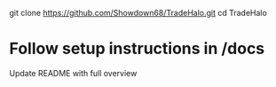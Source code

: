 git clone https://github.com/Showdown68/TradeHalo.git
cd TradeHalo
# Follow setup instructions in /docs
Update README with full overview

